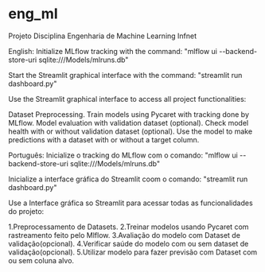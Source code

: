 # eng_ml
Projeto Disciplina Engenharia de Machine Learning Infnet

English:
Initialize MLflow tracking with the command:
"mlflow ui --backend-store-uri sqlite:///Models/mlruns.db"

Start the Streamlit graphical interface with the command:
"streamlit run dashboard.py"

Use the Streamlit graphical interface to access all project functionalities:

Dataset Preprocessing.
Train models using Pycaret with tracking done by MLflow.
Model evaluation with validation dataset (optional).
Check model health with or without validation dataset (optional).
Use the model to make predictions with a dataset with or without a target column.

Português:
Inicialize o tracking do MLflow com o comando:
"mlflow ui --backend-store-uri sqlite:///Models/mlruns.db"

Inicialize a interface gráfica do Streamlit coom o comando:
"streamlit run dashboard.py"

Use a Interface gráfica so Streamlit para acessar todas as funcionalidades do projeto:

1.Preprocessamento de Datasets.
2.Treinar modelos usando Pycaret com rastreamento feito pelo Mlflow.
3.Avaliação do modelo com Dataset de validação(opcional).
4.Verificar saúde do modelo com ou sem dataset de validação(opcional).
5.Utilizar modelo para fazer previsão com Dataset com ou sem coluna alvo.

